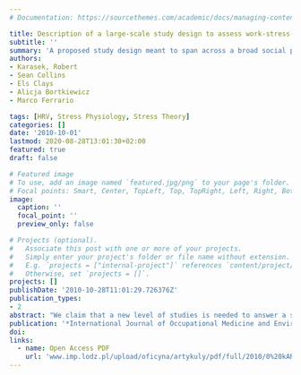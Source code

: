 ```yaml
---
# Documentation: https://sourcethemes.com/academic/docs/managing-content/

title: Description of a large-scale study design to assess work-stress-disease associations for cardiovascular disease
subtitle: ''
summary: 'A proposed study design meant to span across a broad social population at all levels and would probably be multi-site, involving several countries, to yield the larger sample increased power for finding associations for work - physiological effects.'
authors:
- Karasek, Robert
- Sean Collins
- Els Clays
- Alicja Bortkiewicz
- Marco Ferrario

tags: [HRV, Stress Physiology, Stress Theory]
categories: []
date: '2010-10-01'
lastmod: 2020-08-28T13:01:30+02:00
featured: true
draft: false

# Featured image
# To use, add an image named `featured.jpg/png` to your page's folder.
# Focal points: Smart, Center, TopLeft, Top, TopRight, Left, Right, BottomLeft, Bottom, BottomRight.
image:
  caption: ''
  focal_point: ''
  preview_only: false

# Projects (optional).
#   Associate this post with one or more of your projects.
#   Simply enter your project's folder or file name without extension.
#   E.g. `projects = ["internal-project"]` references `content/project/deep-learning/index.md`.
#   Otherwise, set `projects = []`.
projects: []
publishDate: '2010-10-28T11:01:29.726376Z'
publication_types:
- 2
abstract: "We claim that a new level of studies is needed to answer a series of important questions about the expanding global chronic disease burden for cardiovascular disease (CVD) and for related conditions such as diabetes, metabolic syndrome, and obesity. These require a new study design structure, related to a new level of theory that goes beyond the current single-factor, a-theoretic epidemiological studies. This new platform for the design of large-scale Work/Stress/Disease studies would assess CVD-related disease mechanisms in a more general and dynamic form, based on the use of new tools for measuring autonomic functions in an occupational stress context and a new theory of disease causation. A sample outline is presented for such a study, based on Stress-Disequilibrium Theory (SDT) hypotheses, building on analytic tools developed for the assessment of stress-related exhaustion effects and chronic disease risks from Heart Rate Variability (HRV) research studies. The goal is to assess the associations between social organizational risks, particularly at work, and hypertension, metabolic syndrome, and diabetes II. The study design is multi-stage, spanning across several levels of disease-related de-regulation, and addressing co-morbidity of the conditions themselves. The study design is meant to span across a broad social population at all levels and would probably be multi-site, involving several countries, to yield the larger sample increased power for finding associations for work - physiological effects."
publication: '*International Journal of Occupational Medicine and Environmental Health*'
doi:
links:
  - name: Open Access PDF
    url: 'www.imp.lodz.pl/upload/oficyna/artykuly/pdf/full/2010/0%20kARASEK.pdf'
---
```

